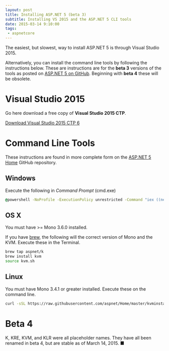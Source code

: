 ```yaml
---
layout: post
title: Installing ASP.NET 5 (beta 3)
subtitle: Installing VS 2015 and the ASP.NET 5 CLI tools
date: 2015-03-14 9:10:00
tags:
 - aspnetcore
---
```


The easiest, but slowest, way to install ASP.NET 5 is through Visual Studio 2015.

Alternatively, you can install the command line tools by following the instructions below. These are instructions are for the **beta 3** versions of the tools as posted on [ASP.NET 5 on GitHub](https://github.com/aspnet/home). Beginning with **beta 4** these will be obsolete.

# Visual Studio 2015

Go here download a free copy of **Visual Studio 2015 CTP**.

<a class="btn btn-primary" href="https://www.visualstudio.com/downloads/visual-studio-2015-ctp-vs">Download Visual Studio 2015 CTP 6</a>

# Command Line Tools

These instructions are found in more complete form on the [ASP.NET 5 Home](https://github.com/aspnet/home) GitHub repository.


## Windows
Execute the following in *Command Prompt* (cmd.exe)


```bat
@powershell -NoProfile -ExecutionPolicy unrestricted -Command "iex ((new-object net.webclient).DownloadString('https://raw.githubusercontent.com/aspnet/Home/master/kvminstall.ps1'))"
```


## OS X
You must have >= Mono 3.6.0 installed.

If you have [brew](http://brew.sh), the following will the correct version of Mono and the KVM. Execute these in the Terminal.

```sh
brew tap aspnet/k
brew install kvm
source kvm.sh
```

## Linux
You must have Mono 3.4.1 or greater installed. Execute these on the command line.

```sh
curl -sSL https://raw.githubusercontent.com/aspnet/Home/master/kvminstall.sh | sh && source ~/.k/kvm/kvm.sh
```


# Beta 4
K, KRE, KVM, and KLR were all placeholder names. They have all been renamed in beta 4, but are stable as of March 14, 2015.  ■
